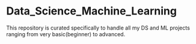# Data_Science_Machine_Learning
This repository is curated specifically to handle all my DS and ML projects ranging from very basic(beginner) to advanced.
